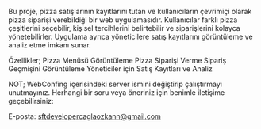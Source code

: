 Bu proje, pizza satışlarının kayıtlarını tutan ve kullanıcıların çevrimiçi olarak pizza siparişi verebildiği bir web uygulamasıdır. 
Kullanıcılar farklı pizza çeşitlerini seçebilir, kişisel tercihlerini belirtebilir ve siparişlerini kolayca yönetebilirler. 
Uygulama ayrıca yöneticilere satış kayıtlarını görüntüleme ve analiz etme imkanı sunar.

Özellikler;
Pizza Menüsü Görüntüleme
Pizza Siparişi Verme
Sipariş Geçmişini Görüntüleme
Yöneticiler için Satış Kayıtları ve Analiz

NOT; WebConfing içerisindeki server ismini değiştirip çalıştırmayı unutmayınız. Herhangi bir soru veya öneriniz için benimle iletişime geçebilirsiniz:

E-posta: sftdevelopercaglaozkann@gmail.com
